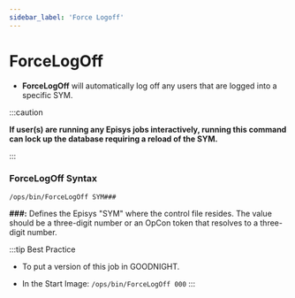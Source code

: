 ```yaml
---
sidebar_label: 'Force Logoff'
---
```


# ForceLogOff

* **ForceLogOff** will automatically log off any users that are logged into a specific SYM.

:::caution

**If user(s) are running any Episys jobs interactively, running this command can lock up the database requiring a reload of the SYM.**

:::

### ForceLogOff Syntax

```/ops/bin/ForceLogOff SYM###```

**###:** Defines the Episys "SYM" where the control file resides. The value should be a three-digit number or an OpCon token that resolves to a three-digit number.

:::tip Best Practice

* To put a version of this job in GOODNIGHT.

* In the Start Image: ```/ops/bin/ForceLogOff 000```
:::
